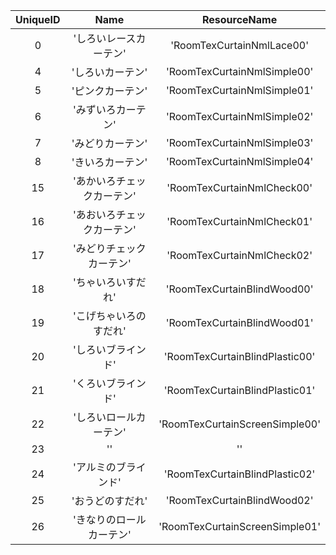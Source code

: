 | UniqueID | Name | ResourceName |
|:--:|:--:|:--:|
| 0 | 'しろいレースカーテン' | 'RoomTexCurtainNmlLace00' | 
| 4 | 'しろいカーテン' | 'RoomTexCurtainNmlSimple00' | 
| 5 | 'ピンクカーテン' | 'RoomTexCurtainNmlSimple01' | 
| 6 | 'みずいろカーテン' | 'RoomTexCurtainNmlSimple02' | 
| 7 | 'みどりカーテン' | 'RoomTexCurtainNmlSimple03' | 
| 8 | 'きいろカーテン' | 'RoomTexCurtainNmlSimple04' | 
| 15 | 'あかいろチェックカーテン' | 'RoomTexCurtainNmlCheck00' | 
| 16 | 'あおいろチェックカーテン' | 'RoomTexCurtainNmlCheck01' | 
| 17 | 'みどりチェックカーテン' | 'RoomTexCurtainNmlCheck02' | 
| 18 | 'ちゃいろいすだれ' | 'RoomTexCurtainBlindWood00' | 
| 19 | 'こげちゃいろのすだれ' | 'RoomTexCurtainBlindWood01' | 
| 20 | 'しろいブラインド' | 'RoomTexCurtainBlindPlastic00' | 
| 21 | 'くろいブラインド' | 'RoomTexCurtainBlindPlastic01' | 
| 22 | 'しろいロールカーテン' | 'RoomTexCurtainScreenSimple00' | 
| 23 | '' | '' | 
| 24 | 'アルミのブラインド' | 'RoomTexCurtainBlindPlastic02' | 
| 25 | 'おうどのすだれ' | 'RoomTexCurtainBlindWood02' | 
| 26 | 'きなりのロールカーテン' | 'RoomTexCurtainScreenSimple01' | 
